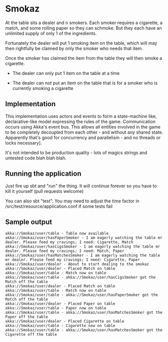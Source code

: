 # Smokaz
At the table sits a dealer and n smokers. Each smoker requires a cigarette, a match, and some rolling paper so they can schmoke. But they each
have an unlimited supply of only 1 of the ingredients.

Fortunately the dealer will put 1 smoking item on the table, which will may then rightfully be claimed by only the smoker who needs that item.

Once the smoker has claimed the item from the table they will then smoke a cigarette.

- The dealer can only put 1 item on the table at a time

- The dealer can not put an item on the table that is for a smoker who is currently smoking a cigarette

## Implementation
This implementation uses actors and events to form a state-machine like, declarative-like model expressing the rules of the game. Communication occurs using
Akka's event bus. This allows all entities involved in the game to be completely decoupled from each other - and without any shared state. 
Apparently that's good for concurrency and parallelism - and no threads or locks necessary].

It's not intended to be production quality - lots of magics strings and untested code blah blah blah.

## Running the application
Just fire up sbt and "run" the thing. It will continue forever so you have to kill it yourself (pull requests welcome)

You can also sbt "test". You may need to adjust the time factor in /src/test/resource/application.conf if some tests fail

## Sample output
```
akka://Smokaz/user/table - Table now available
akka://Smokaz/user/hasPaperSmoker - I am eagerly watching the table mr dealer. Please feed my cravings; I need: Cigarette, Match
akka://Smokaz/user/hasCigsSmoker - I am eagerly watching the table mr dealer. Please feed my cravings; I need: Match, Paper
akka://Smokaz/user/hasMatchesSmoker - I am eagerly watching the table mr dealer. Please feed my cravings; I need: Cigarette, Paper
akka://Smokaz/user/dealer - About to start dealing to the smokaz
akka://Smokaz/user/dealer - Placed Match on table
akka://Smokaz/user/table - Match now on table
akka://Smokaz/user/table - akka://Smokaz/user/hasCigsSmoker got the Match off the table
akka://Smokaz/user/dealer - Placed Match on table
akka://Smokaz/user/table - Match now on table
akka://Smokaz/user/table - akka://Smokaz/user/hasPaperSmoker got the Match off the table
akka://Smokaz/user/dealer - Placed Paper on table
akka://Smokaz/user/table - Paper now on table
akka://Smokaz/user/table - akka://Smokaz/user/hasMatchesSmoker got the Paper off the table
akka://Smokaz/user/dealer - Placed Cigarette on table
akka://Smokaz/user/table - Cigarette now on table
akka://Smokaz/user/table - akka://Smokaz/user/hasMatchesSmoker got the Cigarette off the table

```